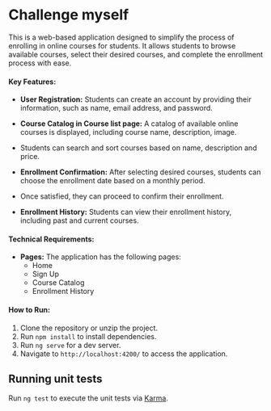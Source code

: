 # Challenge myself

This is a web-based application designed to simplify the process of enrolling in online courses for students. 
It allows students to browse available courses, select their desired courses, and complete the enrollment process with ease.

#### Key Features:

- **User Registration:** Students can create an account by providing their information, such as name, email address, and password.

- **Course Catalog in Course list page:** A catalog of available online courses is displayed, including course name, description, image.
- Students can search and sort courses based on name, description and price.

- **Enrollment Confirmation:** After selecting desired courses, students can choose the enrollment date based on a monthly period. 
- Once satisfied, they can proceed to confirm their enrollment.

- **Enrollment History:** Students can view their enrollment history, including past and current courses.

#### Technical Requirements:

- **Pages:** The application has the following pages:
    - Home
    - Sign Up
    - Course Catalog
    - Enrollment History

#### How to Run:

1. Clone the repository or unzip the project.
2. Run `npm install` to install dependencies.
3. Run `ng serve` for a dev server.
4. Navigate to `http://localhost:4200/` to access the application.

## Running unit tests

Run `ng test` to execute the unit tests via [Karma](https://karma-runner.github.io).

